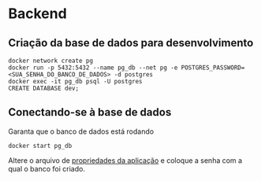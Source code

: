 # Backend

## Criação da base de dados para desenvolvimento
```
docker network create pg
docker run -p 5432:5432 --name pg_db --net pg -e POSTGRES_PASSWORD=<SUA_SENHA_DO_BANCO_DE_DADOS> -d postgres
docker exec -it pg_db psql -U postgres
CREATE DATABASE dev;
```

## Conectando-se à base de dados

Garanta que o banco de dados está rodando

```
docker start pg_db
```

Altere o arquivo de [propriedades da aplicação](./src/main/resources/application.properties) e coloque a senha com a qual o banco foi criado.
